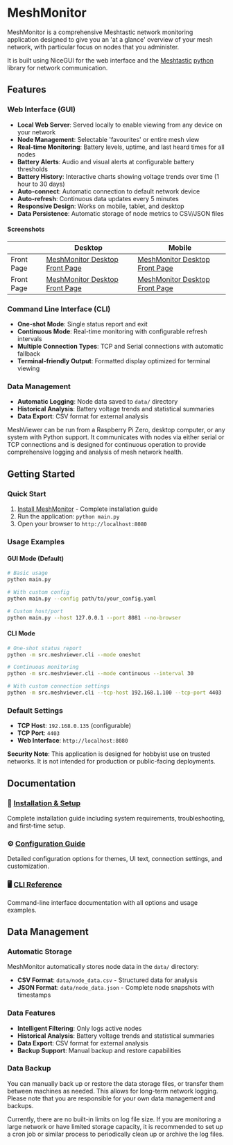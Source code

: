 # MeshMonitor

MeshMonitor is a comprehensive Meshtastic network monitoring application designed to give you an 'at a glance' overview of your mesh network, with particular focus on nodes that you administer.

It is built using NiceGUI for the web interface and the [Meshtastic](https://meshtastic.org/) [python](https://github.com/meshtastic/python) library for network communication.

## Features

### Web Interface (GUI)
- **Local Web Server**: Served locally to enable viewing from any device on your network
- **Node Management**: Selectable 'favourites' or entire mesh view
- **Real-time Monitoring**: Battery levels, uptime, and last heard times for all nodes
- **Battery Alerts**: Audio and visual alerts at configurable battery thresholds
- **Battery History**: Interactive charts showing voltage trends over time (1 hour to 30 days)
- **Auto-connect**: Automatic connection to default network device
- **Auto-refresh**: Continuous data updates every 5 minutes
- **Responsive Design**: Works on mobile, tablet, and desktop
- **Data Persistence**: Automatic storage of node metrics to CSV/JSON files

#### Screenshots 

|     | Desktop | Mobile |
| --- | --- | --- |
| Front Page | [MeshMonitor Desktop Front Page](./screenshots/desktop_frontpage_default.png) | [MeshMonitor Desktop Front Page](./screenshots/mobile_frontpage_default.png) |
| Front Page | [MeshMonitor Desktop Front Page](./screenshots/desktop_graph_default.png) | [MeshMonitor Desktop Front Page](./screenshots/mobile_graph_default.png) |

### Command Line Interface (CLI)
- **One-shot Mode**: Single status report and exit
- **Continuous Mode**: Real-time monitoring with configurable refresh intervals
- **Multiple Connection Types**: TCP and Serial connections with automatic fallback
- **Terminal-friendly Output**: Formatted display optimized for terminal viewing

### Data Management
- **Automatic Logging**: Node data saved to `data/` directory
- **Historical Analysis**: Battery voltage trends and statistical summaries
- **Data Export**: CSV format for external analysis

MeshViewer can be run from a Raspberry Pi Zero, desktop computer, or any system with Python support. It communicates with nodes via either serial or TCP connections and is designed for continuous operation to provide comprehensive logging and analysis of mesh network health.


## Getting Started

### Quick Start
1. [Install MeshMonitor](setup.md) - Complete installation guide
2. Run the application: `python main.py`
3. Open your browser to `http://localhost:8080`

### Usage Examples

#### GUI Mode (Default)
```bash
# Basic usage
python main.py

# With custom config
python main.py --config path/to/your_config.yaml

# Custom host/port
python main.py --host 127.0.0.1 --port 8081 --no-browser
```

#### CLI Mode
```bash
# One-shot status report
python -m src.meshviewer.cli --mode oneshot

# Continuous monitoring
python -m src.meshviewer.cli --mode continuous --interval 30

# With custom connection settings
python -m src.meshviewer.cli --tcp-host 192.168.1.100 --tcp-port 4403
```

### Default Settings
- **TCP Host**: `192.168.0.135` (configurable)
- **TCP Port**: `4403`
- **Web Interface**: `http://localhost:8080`

**Security Note**: This application is designed for hobbyist use on trusted networks. It is not intended for production or public-facing deployments.

## Documentation

### 📖 [Installation & Setup](setup.md)
Complete installation guide including system requirements, troubleshooting, and first-time setup.

### ⚙️ [Configuration Guide](configuration.md)
Detailed configuration options for themes, UI text, connection settings, and customization.

### 🖥️ [CLI Reference](cli.md)
Command-line interface documentation with all options and usage examples.

## Data Management

### Automatic Storage
MeshMonitor automatically stores node data in the `data/` directory:
- **CSV Format**: `data/node_data.csv` - Structured data for analysis
- **JSON Format**: `data/node_data.json` - Complete node snapshots with timestamps

### Data Features
- **Intelligent Filtering**: Only logs active nodes
- **Historical Analysis**: Battery voltage trends and statistical summaries
- **Data Export**: CSV format for external analysis
- **Backup Support**: Manual backup and restore capabilities

### Data Backup
You can manually back up or restore the data storage files, or transfer them between machines as needed. This allows for long-term network logging. Please note that you are responsible for your own data management and backups.

Currently, there are no built-in limits on log file size. If you are monitoring a large network or have limited storage capacity, it is recommended to set up a cron job or similar process to periodically clean up or archive the log files.

